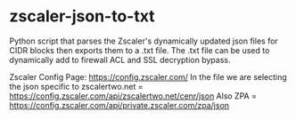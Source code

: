 # zscaler-json-to-txt
Python script that parses the Zscaler's dynamically updated json files for CIDR blocks then exports them to a .txt file. The .txt file can be used to dynamically add to firewall ACL and SSL decryption bypass.

Zscaler Config Page: https://config.zscaler.com/
In the file we are selecting the json specific to zscalertwo.net = https://config.zscaler.com/api/zscalertwo.net/cenr/json
Also ZPA = https://config.zscaler.com/api/private.zscaler.com/zpa/json 
